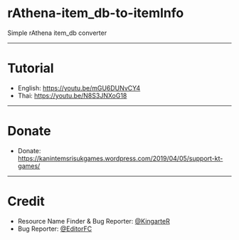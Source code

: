 # rAthena-item_db-to-itemInfo
Simple rAthena item_db converter

---

# Tutorial
- English: https://youtu.be/mGU6DUNvCY4
- Thai: https://youtu.be/N8S3JNXoG18

---

# Donate
- Donate: https://kanintemsrisukgames.wordpress.com/2019/04/05/support-kt-games/

---

# Credit
- Resource Name Finder & Bug Reporter: [@KingarteR](https://github.com/KingarteR)
- Bug Reporter: [@EditorFC](https://github.com/EditorFc)
